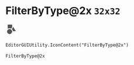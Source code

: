 # FilterByType@2x `32x32`
<img src="/img/FilterByType@2x.png" width=32 height=32>

``` CSharp
EditorGUIUtility.IconContent("FilterByType@2x")
```
```
FilterByType@2x
```
